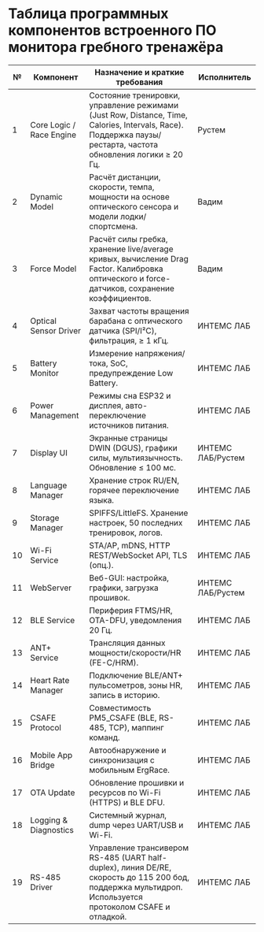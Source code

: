 # Таблица программных компонентов встроенного ПО монитора гребного тренажёра

| № | Компонент | Назначение и краткие требования | Исполнитель |
|---|-----------|---------------------------------|-------------|
| 1 | Core Logic / Race Engine | Состояние тренировки, управление режимами (Just Row, Distance, Time, Calories, Intervals, Race). Поддержка паузы/рестарта, частота обновления логики ≥ 20 Гц. | Рустем |
| 2 | Dynamic Model | Расчёт дистанции, скорости, темпа, мощности на основе оптического сенсора и модели лодки/спортсмена. | Вадим |
| 3 | Force Model | Расчёт силы гребка, хранение live/average кривых, вычисление Drag Factor. Калибровка оптического и force-датчиков, сохранение коэффициентов.| Вадим |
| 4 | Optical Sensor Driver | Захват частоты вращения барабана с оптического датчика (SPI/I²C), фильтрация, ≥ 1 кГц. | ИНТЕМС ЛАБ |
| 5 | Battery Monitor | Измерение напряжения/тока, SoC, предупреждение Low Battery. | ИНТЕМС ЛАБ |
| 6 | Power Management | Режимы сна ESP32 и дисплея, авто-переключение источников питания. | ИНТЕМС ЛАБ |
| 7 | Display UI | Экранные страницы DWIN (DGUS), графики силы, мультиязычность. Обновление ≤ 100 мс. | ИНТЕМС ЛАБ/Рустем |
| 8 | Language Manager | Хранение строк RU/EN, горячее переключение языка. | ИНТЕМС ЛАБ |
| 9 | Storage Manager | SPIFFS/LittleFS. Хранение настроек, 50 последних тренировок, логов. | ИНТЕМС ЛАБ |
|10 | Wi-Fi Service | STA/AP, mDNS, HTTP REST/WebSocket API, TLS (опц.). | ИНТЕМС ЛАБ |
|11 | WebServer | Веб-GUI: настройка, графики, загрузка прошивок. | ИНТЕМС ЛАБ/Рустем |
|12 | BLE Service | Периферия FTMS/HR, OTA-DFU, уведомления 20 Гц. | ИНТЕМС ЛАБ |
|13 | ANT+ Service | Трансляция данных мощности/скорости/HR (FE-C/HRM). | ИНТЕМС ЛАБ |
|14 | Heart Rate Manager | Подключение BLE/ANT+ пульсометров, зоны HR, запись в историю. | ИНТЕМС ЛАБ |
|15 | CSAFE Protocol | Совместимость PM5_CSAFE (BLE, RS-485, TCP), маппинг команд. | ИНТЕМС ЛАБ |
|16 | Mobile App Bridge | Автообнаружение и синхронизация с мобильным ErgRace. | ИНТЕМС ЛАБ |
|17 | OTA Update | Обновление прошивки и ресурсов по Wi-Fi (HTTPS) и BLE DFU. | ИНТЕМС ЛАБ |
|18 | Logging & Diagnostics | Системный журнал, dump через UART/USB и Wi-Fi. | ИНТЕМС ЛАБ |
|19 | RS-485 Driver | Управление трансивером RS-485 (UART half-duplex), линия DE/RE, скорость до 115 200 бод, поддержка мультидроп. Используется протоколом CSAFE и отладкой. | ИНТЕМС ЛАБ |
